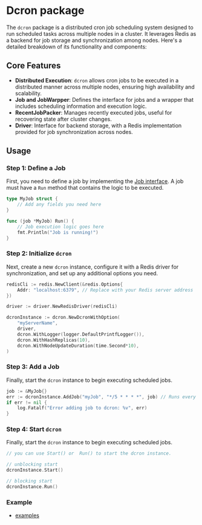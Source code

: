 # Dcron package

The `dcron` package is a distributed cron job scheduling system designed to run scheduled tasks across multiple nodes in a cluster. It leverages Redis as a backend for job storage and synchronization among nodes. Here's a detailed breakdown of its functionality and components:

## Core Features

- **Distributed Execution**: `dcron` allows cron jobs to be executed in a distributed manner across multiple nodes, ensuring high availability and scalability.
- **Job and JobWarpper**: Defines the interface for jobs and a wrapper that includes scheduling information and execution logic.
- **RecentJobPacker**: Manages recently executed jobs, useful for recovering state after cluster changes.
- **Driver**: Interface for backend storage, with a Redis implementation provided for job synchronization across nodes.

## Usage

### Step 1: Define a Job


First, you need to define a job by implementing the [Job interface](job_wrapper.go). A job must have a `Run` method that contains the logic to be executed.

```go
type MyJob struct {
    // Add any fields you need here
}

func (job *MyJob) Run() {
    // Job execution logic goes here
    fmt.Println("Job is running!")
}
```

### Step 2: Initialize `dcron`

Next, create a new `dcron` instance, configure it with a Redis driver for synchronization, and set up any additional options you need.

```go
redisCli := redis.NewClient(&redis.Options{
    Addr: "localhost:6379", // Replace with your Redis server address
})

driver := driver.NewRedisDriver(redisCli)

dcronInstance := dcron.NewDcronWithOption(
    "myServerName",
    driver,
    dcron.WithLogger(logger.DefaultPrintfLogger()),
    dcron.WithHashReplicas(10),
    dcron.WithNodeUpdateDuration(time.Second*10),
)
```

### Step 3: Add a Job

Finally, start the `dcron` instance to begin executing scheduled jobs.

```go
job := &MyJob{}
err := dcronInstance.AddJob("myJob", "*/5 * * * *", job) // Runs every 5 minutes
if err != nil {
    log.Fatalf("Error adding job to dcron: %v", err)
}
```

### Step 4: Start `dcron`

Finally, start the `dcron` instance to begin executing scheduled jobs.

```go
// you can use Start() or  Run() to start the dcron instance.

// unblocking start
dcronInstance.Start()

// blocking start
dcronInstance.Run()
```


### Example
- [examples](examples/)